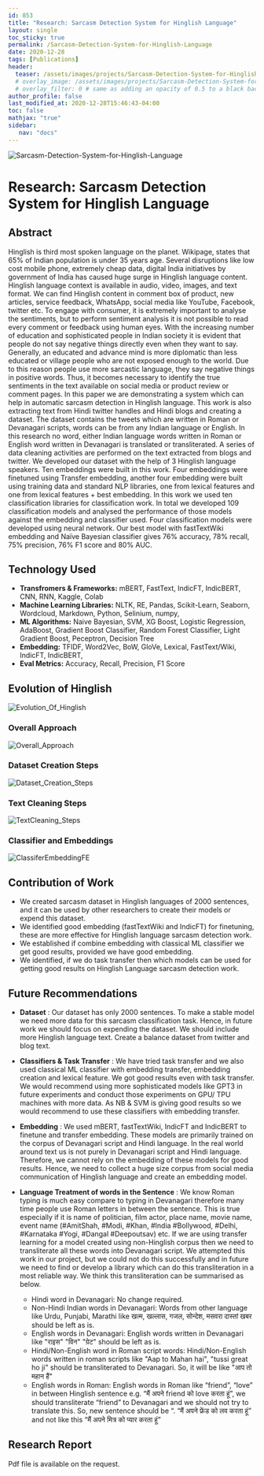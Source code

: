 ```yaml
---
id: 853    
title: "Research: Sarcasm Detection System for Hinglish Language"
layout: single
toc_sticky: true
permalink: /Sarcasm-Detection-System-for-Hinglish-Language
date: 2020-12-28
tags: [Publications]
header:
  teaser: /assets/images/projects/Sarcasm-Detection-System-for-Hinglish-Language.jpg
  # overlay_image: /assets/images/projects/Sarcasm-Detection-System-for-Hinglish-Language.jpg
  # overlay_filter: 0 # same as adding an opacity of 0.5 to a black background
author_profile: false
last_modified_at: 2020-12-28T15:46:43-04:00
toc: false
mathjax: "true"
sidebar:
   nav: "docs"
---
```


![Sarcasm-Detection-System-for-Hinglish-Language](/assets/images/projects/Sarcasm-Detection-System-for-Hinglish-Language.jpg)

# Research: Sarcasm Detection System for Hinglish Language

## Abstract 
Hinglish is third most spoken language on the planet. Wikipage, states that 65% of Indian population is under 35 years age. Several disruptions like low cost mobile phone, extremely cheap data, digital India initiatives by government of India has caused huge surge in Hinglish language content. Hinglish language context is available in audio, video, images, and text format. We can find Hinglish content in comment box of product, new articles, service feedback, WhatsApp, social media like YouTube, Facebook, twitter etc. To engage with consumer, it is extremely important to analyse the sentiments, but to perform sentiment analysis it is not possible to read every comment or feedback using human eyes. With the increasing number of education and sophisticated people in Indian society it is evident that people do not say negative things directly even when they want to say. Generally, an educated and advance mind is more diplomatic than less educated or village people who are not exposed enough to the world. Due to this reason people use more sarcastic language, they say negative things in positive words. Thus, it becomes necessary to identify the true sentiments in the text available on social media or product review or comment pages. In this paper we are demonstrating a system which can help in automatic sarcasm detection in Hinglish language. This work is also extracting text from Hindi twitter handles and Hindi blogs and creating a dataset. The dataset contains the tweets which are written in Roman or Devanagari scripts, words can be from any Indian language or English. In this research no word, either Indian language words written in Roman or English word written in Devanagari is translated or transliterated. A series of data cleaning activities are performed on the text extracted from blogs and twitter. We developed our dataset with the help of 3 Hinglish language speakers. Ten embeddings were built in this work. Four embeddings were finetuned using Transfer embedding, another four embedding were built using training data and standard NLP libraries, one from lexical features and one from lexical features + best embedding. In this work we used ten classification libraries for classification work. In total we developed 109 classification models and analysed the performance of those models against the embedding and classifier used. Four classification models were developed using neural network. Our best model with fastTextWiki embedding and Naïve Bayesian classifier gives 76% accuracy, 78% recall, 75% precision, 76% F1 score and 80% AUC.	

## Technology Used

- **Transfromers & Frameworks:** mBERT, FastText, IndicFT, IndicBERT, CNN, RNN, Kaggle, Colab
- **Machine Learning Libraries:** NLTK, RE, Pandas, Scikit-Learn, Seaborn, Wordcloud, Markdown, Python,  Selinium, numpy,  
- **ML Algorithms:** Naive Bayesian, SVM, XG Boost, Logistic Regression, AdaBoost, Gradient Boost Classifier, Random Forest Classifier, Light Gradient Boost, Peceptron, Decision Tree
- **Embedding:** TFIDF, Word2Vec, BoW, GloVe, Lexical, FastText/Wiki, IndicFT, IndicBERT, 
 - **Eval Metrics:** Accuracy, Recall, Precision, F1 Score

## Evolution of Hinglish
![Evolution_Of_Hinglish](/assets/images/projects/sdhl/Images/Ch1.1-Evolution_Of_Hinglish.png)

### Overall Approach
![Overall_Approach](/assets/images/projects/sdhl/Images/Ch3.2-Overall_Approach.png)

### Dataset Creation Steps
![Dataset_Creation_Steps](/assets/images/projects/sdhl/Images/Ch3.1-Dataset_Creation_Steps.png)

### Text Cleaning Steps
![TextCleaning_Steps](/assets/images/projects/sdhl/Images/TextCleaning_Steps.png)

### Classifier and Embeddings
![ClassiferEmbeddingFE](/assets/images/projects/sdhl/Images/Ch3.2-ClassiferEmbeddingFE.png)


## Contribution of Work
- We created sarcasm dataset in Hinglish languages of 2000 sentences, and it can be used by other researchers to create their models or expend this dataset.
- We identified good embedding (fastTextWiki and IndicFT) for finetuning, these are more effective for Hinglish language sarcasm detection work.
- We established if combine embedding with classical ML classifier we get good results, provided we have good embedding.
- We identified, if we do task transfer then which models can be used for getting good results on Hinglish Language sarcasm detection work.

## Future Recommendations

- **Dataset** : Our dataset has only 2000 sentences. To make a stable model we need more data for this sarcasm classification task. Hence, in future work we should focus on expending the dataset. We should include more Hinglish language text. Create a balance dataset from twitter and blog text.

- **Classifiers & Task Transfer** : We have tried task transfer and we also used classical ML classifier with embedding transfer, embedding creation and lexical feature. We got good results even with task transfer. We would recommend using more sophisticated models like GPT3 in future experiments and conduct those experiments on GPU/ TPU machines with more data. As NB \& SVM is giving good results so we would recommend to use these classifiers with embedding transfer.

- **Embedding** : We used mBERT, fastTextWiki, IndicFT and IndicBERT to finetune and transfer embedding. These models are primarily trained on the corpus of Devanagari script and Hindi language. In the real world around text us is not purely in Devanagari script and Hindi language. Therefore, we cannot rely on the embedding of these models for good results. Hence, we need to collect a huge size corpus from social media communication of Hinglish language and create an embedding model.

- **Language Treatment of words in the Sentence** : We know Roman typing is much easy compare to typing in Devanagari therefore many time people use Roman letters in between the sentence. This is true especially if it is name of politician, film actor, place name, movie name, event name (\#AmitShah, \#Modi,  \#Khan, \#India \#Bollywood, \#Delhi, \#Karnataka \#Yogi, \#Dangal \#Deepoutsav) etc. If we are using transfer learning for a model created using non-Hinglish corpus then we need to transliterate all these words into Devanagari script. We attempted this work in our project, but we could not do this successfully and in future we need to find or develop a library which can do this transliteration in a most reliable way. We think this transliteration can be summarised as below.
  - Hindi word in Devanagari: No change required.
  - Non-Hindi Indian words in Devanagari: Words from other language like Urdu, Punjabi, Marathi like खत्म, खल्लास, गजल, सोन्देश, मसवरा दास्तां खबर should be left as is.
  - English words in Devanagari: English words written in Devanagari like "राइस" "विन" "ग्रेट" should be left as is.
  - Hindi/Non-English word in Roman script words: Hindi/Non-English words written in roman scripts like "Aap to Mahan hai", "tussi great ho ji" should be transliterated to Devanagari. So, it will be like "आप तो महान हैं"
  - English words in Roman: English words in Roman like “friend”, “love” in between Hinglish sentence e.g. “मैं अपने friend को love करता हूं”, we should  transliterate “friend” to Devanagari and we should not try to translate this. So, new sentence should be “. “मैं अपने फ्रेंड को लव करता हूं” and not like this “मैं अपने मित्र को प्यार करता हूं”

## Research Report
Pdf file is available on the request.

